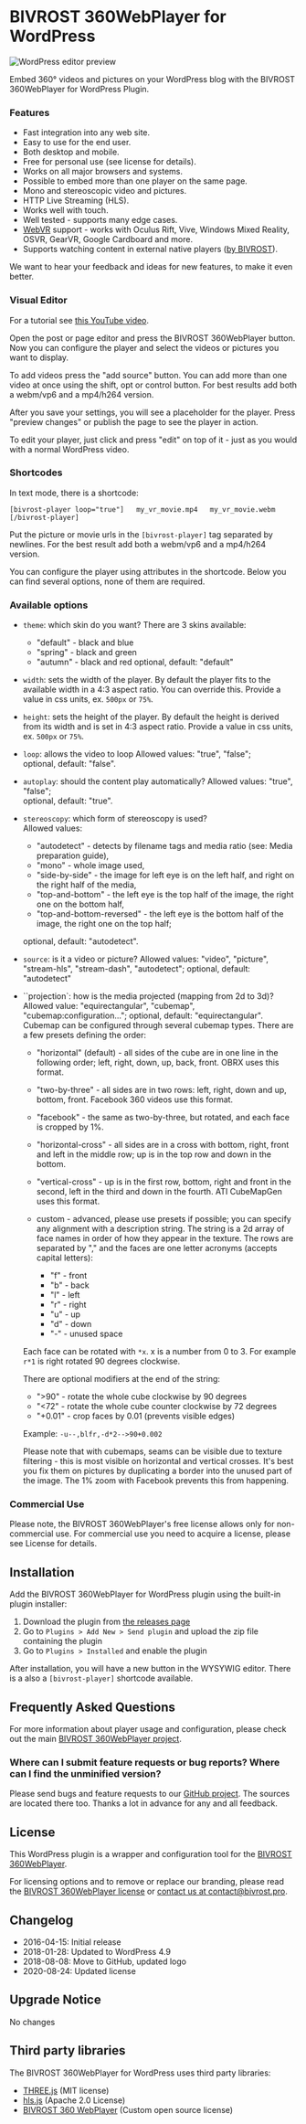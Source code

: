 BIVROST 360WebPlayer for WordPress 
==================================

![WordPress editor preview](screenshot-2.png)


Embed 360° videos and pictures on your WordPress blog with the BIVROST 360WebPlayer for WordPress Plugin.

### Features 


* Fast integration into any web site.
* Easy to use for the end user.
* Both desktop and mobile.
* Free for personal use (see license for details).
* Works on all major browsers and systems.
* Possible to embed more than one player on the same page.
* Mono and stereoscopic video and pictures.
* HTTP Live Streaming (HLS).
* Works well with touch.
* Well tested - supports many edge cases.
* [WebVR][webvr] support - works with Oculus Rift, Vive, Windows Mixed Reality, OSVR, GearVR, Google Cardboard and more.
* Supports watching content in external native players ([by BIVROST][player-windows]).

We want to hear your feedback and ideas for new features, to make it even better.

[bivrost]: http://bivrost360.com
[webvr]: http://webvr.info/
[player-windows]: https://download.bivrost360.com/player-desktop/


### Visual Editor

For a tutorial see [this YouTube video][yt].

[yt]: https://youtu.be/_xYJIyk0uB8

Open the post or page editor and press the BIVROST 360WebPlayer button. Now you can configure the player and select the videos or pictures you want to display. 

To add videos press the "add source" button. You can add more than one video at once using the shift, opt or control button. For best results add both a webm/vp6 and a mp4/h264 version.

After you save your settings, you will see a placeholder for the player. Press "preview changes" or publish the page to see the player in action.

To edit your player, just click and press "edit" on top of it - just as you would with a normal WordPress video.

### Shortcodes

In text mode, there is a shortcode:

`[bivrost-player loop="true"]  
my_vr_movie.mp4  
my_vr_movie.webm  
[/bivrost-player]`

Put the picture or movie urls in the `[bivrost-player]` tag separated by newlines. For the best result add both a webm/vp6 and a mp4/h264 version.

You can configure the player using attributes in the shortcode. Below you can find several options, none of them are required.



### Available options

*	`theme`: which skin do you want? There are 3 skins available:
	* "default" - black and blue
	* "spring" - black and green
	* "autumn" - black and red
	optional, default: "default"

*	`width`: sets the width of the player. By default the player fits to the available width in a 4:3 aspect ratio. You can override this.
	Provide a value in css units, ex. `500px` or `75%`.

*	`height`: sets the height of the player. By default the height is derived from its width and is set in 4:3 aspect ratio.
	Provide a value in css units, ex. `500px` or `75%`.

*	`loop`: allows the video to loop 
	Allowed values: "true", "false";  
	optional, default: "false".

*	`autoplay`: should the content play automatically?
	Allowed values: "true", "false";  
	optional, default: "true".

*	`stereoscopy`: which form of stereoscopy is used?  
	Allowed values:  
	
	* "autodetect" - detects by filename tags and media ratio (see: Media preparation guide), 
	* "mono" - whole image used,
	* "side-by-side" - the image for left eye is on the left half, and right on the right half of the media,
	* "top-and-bottom" - the left eye is the top half of the image, the right one on the bottom half,
 	* "top-and-bottom-reversed" - the left eye is the bottom half of the image, the right one on the top half;

	optional, default: "autodetect".

*	`source`:  is it a video or picture?
	Allowed values: "video", "picture", "stream-hls", "stream-dash", "autodetect";
	optional, default: "autodetect"
	
*	``projection`: how is the media projected (mapping from 2d to 3d)?
	Allowed value: "equirectangular", "cubemap", "cubemap:configuration...";
	optional, default: "equirectangular".
	Cubemap can be configured through several cubemap types. There are a few presets defining the order: 

	* "horizontal" (default) - all sides of the cube are in one line in the following order; left, right, down, up, back, front. OBRX uses this format.
	* "two-by-three" - all sides are in two rows: left, right, down and up, bottom, front. Facebook 360 videos use this format.
	* "facebook" - the same as two-by-three, but rotated, and each face is cropped by 1%.
	* "horizontal-cross" - all sides are in a cross with bottom, right, front and left in the middle row; up is in the top row and down in the bottom. 
	* "vertical-cross" - up is in the first row, bottom, right and front in the second, left in the third and down in the fourth. ATI CubeMapGen uses this format.
	* custom - advanced, please use presets if possible; you can specify any alignment with a description string. The string is a 2d array of face names in order of how they appear in the texture. The rows are separated by "," and the faces are one letter acronyms (accepts capital letters):

		*  "f" - front
		*  "b" - back
		*  "l" - left
		*  "r" - right
		*  "u" - up
		*  "d" - down
		*  "-" - unused space

	Each face can be rotated with `*x`.  x is a number from 0 to 3. For example `r*1` is right rotated 90 degrees clockwise.

	There are optional modifiers at the end of the string:

	*  ">90" - rotate the whole cube clockwise by 90 degrees
	*  "<72" - rotate the whole cube counter clockwise by 72 degrees
	*  "+0.01" - crop faces by 0.01 (prevents visible edges)

	Example: `-u--,blfr,-d*2-->90+0.002`
	
	Please note that with cubemaps, seams can be visible due to texture filtering - this is most visible on horizontal and vertical crosses. It's best you fix them on pictures by duplicating a border into the unused part of the image. The 1% zoom with Facebook prevents this from happening.


### Commercial Use

Please note, the BIVROST 360WebPlayer's free license allows only for non-commercial use. For commercial use you need to acquire a license, please see License for details.


## Installation

Add the BIVROST 360WebPlayer for WordPress plugin using the built-in plugin installer:

1. Download the plugin from [the releases page][download]
2. Go to `Plugins > Add New > Send plugin` and upload the zip file containing the plugin
3. Go to `Plugins > Installed` and enable the plugin

After installation, you will have a new button in the WYSYWIG editor. There is a also a `[bivrost-player]` shortcode available.

[download]: https://github.com/BIVROST/360WebPlayer-for-WordPress/releases

## Frequently Asked Questions 

For more information about player usage and configuration, please check out the main [BIVROST 360WebPlayer project][github-360WebPlayer].


### Where can I submit feature requests or bug reports? Where can I find the unminified version?

Please send bugs and feature requests to our [GitHub project][issues]. The sources are located there too. Thanks a lot in advance for any and all feedback.

[issues]: http://github.com/BIVROST/360WebPlayer-for-WordPress



## License

This WordPress plugin is a wrapper and configuration tool for the [BIVROST 360WebPlayer][github-360WebPlayer].

For licensing options and to remove or replace our branding, please read the [BIVROST 360WebPlayer license][360WebPlayerLicense] or [contact us at contact@bivrost.pro][email-sales].

[360WebPlayerLicense]: https://github.com/BIVROST/360WebPlayer/#License
[email-sales]: mailto:contact@bivrost.pro



## Changelog

* 2016-04-15: Initial release 
* 2018-01-28: Updated to WordPress 4.9
* 2018-08-08: Move to GitHub, updated logo
* 2020-08-24: Updated license

## Upgrade Notice

No changes 


## Third party libraries

The BIVROST 360WebPlayer for WordPress uses third party libraries:

* [THREE.js][threejs] (MIT license)
* [hls.js][hlsjs] (Apache 2.0 License)
* [BIVROST 360 WebPlayer][github-360WebPlayer] (Custom open source license)

[threejs]: http://threejs.org
[hlsjs]: https://github.com/dailymotion/hls.js/
[github-360WebPlayer]: https://github.com/BIVROST/360WebPlayer